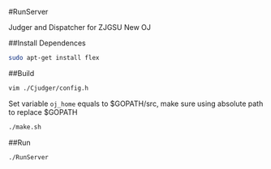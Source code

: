 #RunServer

Judger and Dispatcher for ZJGSU New OJ

##Install Dependences
```bash
sudo apt-get install flex
```

##Build
```bash
vim ./Cjudger/config.h
```

Set variable `oj_home` equals to $GOPATH/src, make sure using absolute path to replace $GOPATH

```bash
./make.sh
```

##Run
```bash
./RunServer
```
